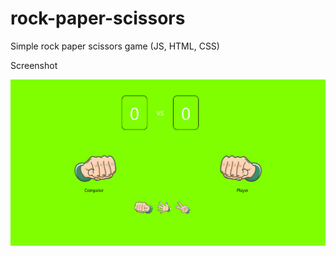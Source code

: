 # rock-paper-scissors

Simple rock paper scissors game (JS, HTML, CSS)

Screenshot

![Screenshot](Screenshot.png)
